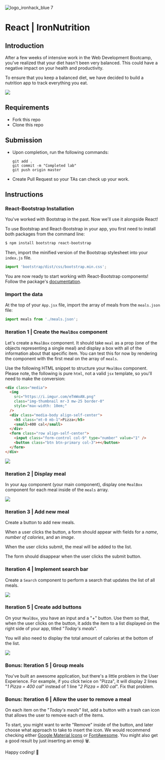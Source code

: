 ![logo_ironhack_blue 7](https://user-images.githubusercontent.com/23629340/40541063-a07a0a8a-601a-11e8-91b5-2f13e4e6b441.png)

# React | IronNutrition

## Introduction

After a few weeks of intensive work in the Web Development Bootcamp, you've realized that your diet hasn't been very balanced. This could have a negative impact on your health and productivity.

To ensure that you keep a balanced diet, we have decided to build a nutrition app to track everything you eat.

![](https://media.giphy.com/media/fH0dyqpPJRvTbiF5rJ/giphy.gif)

## Requirements

- Fork this repo
- Clone this repo

## Submission

- Upon completion, run the following commands:

  ```
  git add .
  git commit -m "Completed lab"
  git push origin master
  ```

- Create Pull Request so your TAs can check up your work.

## Instructions

### React-Bootstrap Installation

You've worked with Bootstrap in the past. Now we'll use it alongside React!

To use Bootstrap and React-Bootstrap in your app, you first need to install both packages from the command line:

```bash
$ npm install bootstrap react-bootstrap
```

Then, import the minified version of the Bootstrap stylesheet into your `index.js` file.

```javascript
import 'bootstrap/dist/css/bootstrap.min.css';
```

You are now ready to start working with React-Bootstrap components! Follow the package's [documentation](https://react-bootstrap.github.io/getting-started/introduction/).

### Import the data

At the top of your `App.jsx` file, import the array of meals from the `meals.json` file:

```js
import meals from './meals.json';
```

### Iteration 1 | Create the `MealBox` component

Let's create a `MealBox` component. It should take `meal` as a prop (one of the objects representing a single meal) and display a box with all of the information about that specific item. You can test this for now by rendering the component with the first meal on the array of `meals`.

Use the following HTML snippet to structure your `MealBox` component. Please note, the following is pure `html`, not a valid `jsx` template, so you'll need to make the conversion:

```html
<div class="media">
  <img
    src="https://i.imgur.com/eTmWoAN.png"
    class="img-thumbnail mr-3 mw-25 border-0"
    style="max-width: 10em;"
  />
  <div class="media-body align-self-center">
    <h5 class="mt-0 mb-1">Pizza</h5>
    <small>400 cal</small>
  </div>
  <form class="row align-self-center">
    <input class="form-control col-9" type="number" value="1" />
    <button class="btn btn-primary col-3">+</button>
  </form>
</div>
```

![](https://i.imgur.com/bY9i5Rw.png)

### Iteration 2 | Display meal

In your `App` component (your main component), display one `MealBox` component for each meal inside of the `meals` array.

![](https://i.imgur.com/3TVQJDO.png)

### Iteration 3 | Add new meal

Create a button to add new meals.

When a user clicks the button, a form should appear with fields for a _name_, _number of calories_, and an _image_.

When the user clicks submit, the meal will be added to the list.

The form should disappear when the user clicks the submit button.

### Iteration 4 | Implement search bar

Create a `Search` component to perform a search that updates the list of all meals.

![](https://i.imgur.com/XaOpAx8.png)

### Iteration 5 | Create add buttons

On your `MealBox`, you have an input and a "+" button. Use them so that, when the user clicks on the button, it adds the item to a list displayed on the right side of your app, titled "_Today's meals_".

You will also need to display the total amount of calories at the bottom of the list.

![](https://media.giphy.com/media/fH0dyqpPJRvTbiF5rJ/giphy.gif)

### Bonus: Iteration 5 | Group meals

You've built an awesome application, but there's a little problem in the User Experience. For example, if you click twice on "Pizza", it will display 2 lines "_1 Pizza = 400 cal_" instead of 1 line "_2 Pizza = 800 cal_". Fix that problem.

### Bonus: Iteration 6 | Allow the user to remove a meal

On each item on the "_Today's meals_" list, add a button with a trash can icon that allows the user to remove each of the items.

To start, you might want to write "Remove" inside of the button, and later choose what approach to take to insert the icon. We would recommend checking either [Google Material Icons](https://material.io/resources/icons) or [FontAwesome](https://fontawesome.com/). You might also get a good result by just inserting an emoji 🗑.

Happy coding! 💙
